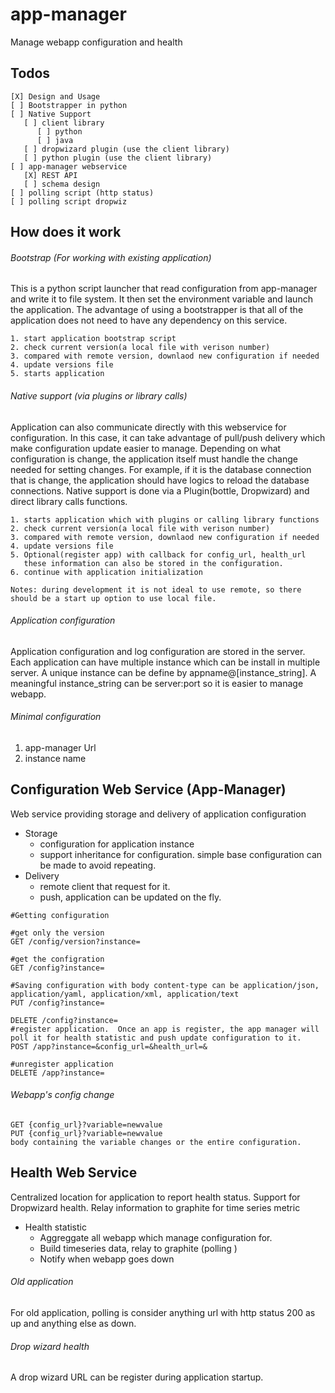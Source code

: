 app-manager
===========

Manage webapp configuration and health

## Todos 
```
[X] Design and Usage
[ ] Bootstrapper in python
[ ] Native Support
   [ ] client library
      [ ] python
      [ ] java
   [ ] dropwizard plugin (use the client library)
   [ ] python plugin (use the client library)
[ ] app-manager webservice
   [X] REST API
   [ ] schema design
[ ] polling script (http status)
[ ] polling script dropwiz
```

## How does it work
###### Bootstrap (For working with existing application)
This is a python script launcher that read configuration from app-manager and write it to file system.  It then set the environment variable and launch the application.  The advantage of using a bootstrapper is that all of the application does not need to have any dependency on this service.

```
1. start application bootstrap script 
2. check current version(a local file with verison number)
3. compared with remote version, downlaod new configuration if needed 
4. update versions file
5. starts application
```

###### Native support (via plugins or library calls)
Application can also communicate directly with this webservice for configuration.  In this case, it can take advantage of pull/push delivery which make configuration update easier to manage.  Depending on what configuration is change, the application itself must handle the change needed for setting changes.  For example, if it is the database connection that is change, the application should have logics to reload the database connections.
Native support is done via a Plugin(bottle, Dropwizard) and direct library calls functions.

```
1. starts application which with plugins or calling library functions
2. check current version(a local file with verison number)
3. compared with remote version, downlaod new configuration if needed 
4. update versions file
5. Optional(register app) with callback for config_url, health_url
   these information can also be stored in the configuration.
6. continue with application initialization

Notes: during development it is not ideal to use remote, so there should be a start up option to use local file.
```

###### Application configuration
Application configuration and log configuration are stored in the server.  Each application can have multiple instance which can be install in multiple server. A unique instance can be define by appname@[instance_string].  A meaningful instance_string can be server:port so it is easier to manage webapp.
###### Minimal configuration
1. app-manager Url
2. instance name

## Configuration Web Service (App-Manager)
Web service providing storage and delivery of application configuration
* Storage
  * configuration for application instance
  * support inheritance for configuration.  simple base configuration can be made to avoid repeating.
* Delivery
  * remote client that request for it.  
  * push, application can be updated on the fly. 
```
#Getting configuration

#get only the version
GET /config/version?instance=

#get the configration
GET /config?instance=

#Saving configuration with body content-type can be application/json, application/yaml, application/xml, application/text
PUT /config?instance=

DELETE /config?instance=
#register application.  Once an app is register, the app manager will poll it for health statistic and push update configuration to it. 
POST /app?instance=&config_url=&health_url=&

#unregister application
DELETE /app?instance=
```

###### Webapp's config change
```
GET {config_url}?variable=newvalue
PUT {config_url}?variable=newvalue
body containing the variable changes or the entire configuration.
```
## Health Web Service
Centralized location for application to report health status.  Support for Dropwizard health.  Relay information to graphite for time series metric
* Health statistic
  * Aggreggate all webapp which manage configuration for.  
  * Build timeseries data, relay to graphite (polling )  
  * Notify when webapp goes down  

###### Old application
For old application, polling is consider anything url with http status 200 as up and anything else as down.

###### Drop wizard health
A drop wizard URL can be register during application startup.  
